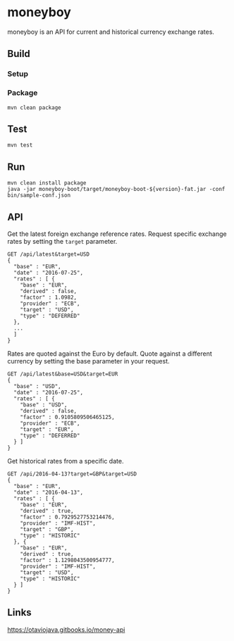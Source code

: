 moneyboy
===============
moneyboy is an API for current and historical currency exchange rates.

## Build

### Setup

### Package
```
mvn clean package
```

## Test
```
mvn test
```

## Run
```
mvn clean install package
java -jar moneyboy-boot/target/moneyboy-boot-${version}-fat.jar -conf bin/sample-conf.json
```

## API
Get the latest foreign exchange reference rates.
Request specific exchange rates by setting the `target` parameter. 
```
GET /api/latest&target=USD
{
  "base" : "EUR",
  "date" : "2016-07-25",
  "rates" : [ {
    "base" : "EUR",
    "derived" : false,
    "factor" : 1.0982,
    "provider" : "ECB",
    "target" : "USD",
    "type" : "DEFERRED"
  },
  ... 
  ]
}
```

Rates are quoted against the Euro by default. 
Quote against a different currency by setting the base parameter in your request.

```
GET /api/latest&base=USD&target=EUR
{
  "base" : "USD",
  "date" : "2016-07-25",
  "rates" : [ {
    "base" : "USD",
    "derived" : false,
    "factor" : 0.9105809506465125,
    "provider" : "ECB",
    "target" : "EUR",
    "type" : "DEFERRED"
  } ]
}
```

Get historical rates from a specific date.
```
GET /api/2016-04-13?target=GBP&target=USD
{
  "base" : "EUR",
  "date" : "2016-04-13",
  "rates" : [ {
    "base" : "EUR",
    "derived" : true,
    "factor" : 0.7929527753214476,
    "provider" : "IMF-HIST",
    "target" : "GBP",
    "type" : "HISTORIC"
  }, {
    "base" : "EUR",
    "derived" : true,
    "factor" : 1.1298043500954777,
    "provider" : "IMF-HIST",
    "target" : "USD",
    "type" : "HISTORIC"
  } ]
}
```

## Links
https://otaviojava.gitbooks.io/money-api
